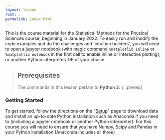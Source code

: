 ```yaml
---
layout: lesson
root: .
permalink: index.html
---
```


This is the course material for the Statistical Methods for the Physical Sciences course, beginning in January 2022. To easily run and modify the code examples and do the challenges and 'intuition builders', you will need to open a jupyter notebook (with magic command `%matplotlib inline` or `%matplotlib notebook` in the first cell to enable inline or interactive plotting), or another Python interpreter/IDE of your choice.


> ## Prerequisites
> The commands in this lesson pertain to **Python 3**.
{: .prereq}


### Getting Started
To get started, follow the directions on the "[Setup](setup/)" page to download data
and install an up-to-date Python installation such as Anaconda if you need to (including a jupyter notebook or another Python interpreter). For this course you will need to ensure that you 
have Numpy, Scipy and Pandas in your Python installation (Anaconda includes all three)

